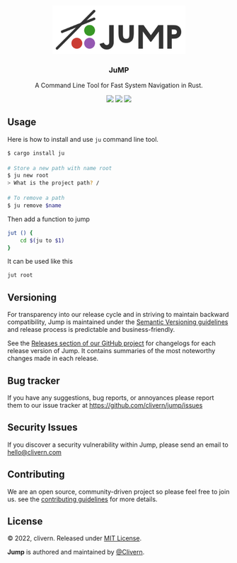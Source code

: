 <p align="center">
    <img src="/static/logo.png" width="300" />
    <h3 align="center">JuMP</h3>
    <p align="center">A Command Line Tool for Fast System Navigation in Rust.</p>
    <p align="center">
        <a href="https://github.com/Clivern/Jump/actions"><img src="https://github.com/Clivern/Jump/actions/workflows/build.yml/badge.svg"></a>
        <a href="https://github.com/Clivern/Jump/releases"><img src="https://img.shields.io/badge/Version-v0.2.1-green.svg"></a>
        <a href="https://github.com/Clivern/Jump/blob/main/LICENSE"><img src="https://img.shields.io/badge/LICENSE-MIT-green.svg"></a>
    </p>
</p>


## Usage

Here is how to install and use `ju` command line tool.

```zsh
$ cargo install ju

# Store a new path with name root
$ ju new root
> What is the project path? /

# To remove a path
$ ju remove $name
```

Then add a function to jump

```zsh
jut () {
    cd $(ju to $1)
}
```

It can be used like this

```zsh
jut root
```


## Versioning

For transparency into our release cycle and in striving to maintain backward compatibility, Jump is maintained under the [Semantic Versioning guidelines](https://semver.org/) and release process is predictable and business-friendly.

See the [Releases section of our GitHub project](https://github.com/clivern/jump/releases) for changelogs for each release version of Jump. It contains summaries of the most noteworthy changes made in each release.


## Bug tracker

If you have any suggestions, bug reports, or annoyances please report them to our issue tracker at https://github.com/clivern/jump/issues


## Security Issues

If you discover a security vulnerability within Jump, please send an email to [hello@clivern.com](mailto:hello@clivern.com)


## Contributing

We are an open source, community-driven project so please feel free to join us. see the [contributing guidelines](CONTRIBUTING.md) for more details.


## License

© 2022, clivern. Released under [MIT License](https://opensource.org/licenses/mit-license.php).

**Jump** is authored and maintained by [@Clivern](http://github.com/clivern).
